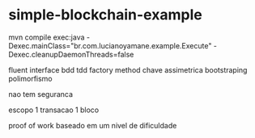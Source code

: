 # simple-blockchain-example

mvn compile exec:java -Dexec.mainClass="br.com.lucianoyamane.example.Execute" -Dexec.cleanupDaemonThreads=false


fluent interface
bdd
tdd
factory method
chave assimetrica
bootstraping
polimorfismo


nao tem 
seguranca

escopo
1 transacao 1 bloco

proof of work baseado em um nivel de dificuldade